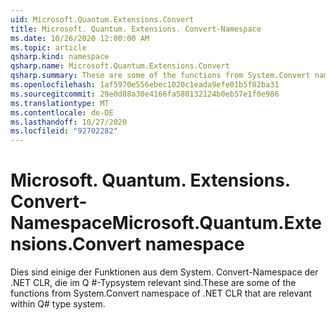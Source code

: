 ```yaml
---
uid: Microsoft.Quantum.Extensions.Convert
title: Microsoft. Quantum. Extensions. Convert-Namespace
ms.date: 10/26/2020 12:00:00 AM
ms.topic: article
qsharp.kind: namespace
qsharp.name: Microsoft.Quantum.Extensions.Convert
qsharp.summary: These are some of the functions from System.Convert namespace of .NET CLR that are relevant within Q# type system.
ms.openlocfilehash: 1af5970e556ebec1020c1eada9efe01b5f82ba31
ms.sourcegitcommit: 29e0d88a30e4166fa580132124b0eb57e1f0e986
ms.translationtype: MT
ms.contentlocale: de-DE
ms.lasthandoff: 10/27/2020
ms.locfileid: "92702282"
---
```

# <a name="microsoftquantumextensionsconvert-namespace"></a><span data-ttu-id="957e3-102">Microsoft. Quantum. Extensions. Convert-Namespace</span><span class="sxs-lookup"><span data-stu-id="957e3-102">Microsoft.Quantum.Extensions.Convert namespace</span></span>

<span data-ttu-id="957e3-103">Dies sind einige der Funktionen aus dem System. Convert-Namespace der .NET CLR, die im Q #-Typsystem relevant sind.</span><span class="sxs-lookup"><span data-stu-id="957e3-103">These are some of the functions from System.Convert namespace of .NET CLR that are relevant within Q# type system.</span></span>

